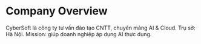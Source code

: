 # Company Overview
CyberSoft là công ty tư vấn đào tạo CNTT, chuyên mảng AI & Cloud. Trụ sở: Hà Nội. Mission: giúp doanh nghiệp áp dụng AI thực dụng.
